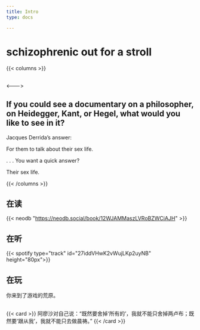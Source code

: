 ```yaml
---
title: Intro
type: docs

---
```


# schizophrenic out for a stroll

{{< columns >}}
##  



<--->

## If you could see a documentary on a philosopher, on Heidegger, Kant, or Hegel, what would you like to see in it?

Jacques Derrida’s answer: <br>


For them to talk about their sex life.<br>


. . . You want a quick answer?<br>


Their sex life.


{{< /columns >}}

## 在读

{{< neodb "https://neodb.social/book/12WJAMMaszLVRoBZWCiAJH" >}}


## 在听

{{< spotify type="track" id="27iddVHwK2vWujLKp2uyNB" height="80px">}} 


## 在玩

<span class="shady">你来到了游戏的荒原。</span>


##

{{< card >}}
阿廖沙对自己说：“既然要舍掉‘所有的’，我就不能只舍掉两卢布；既然要‘跟从我’，我就不能只去做晨祷。”
{{< /card >}}
